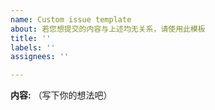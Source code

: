 ```yaml
---
name: Custom issue template
about: 若您想提交的内容与上述均无关系，请使用此模板
title: ''
labels: ''
assignees: ''

---
```


**内容:**
（写下你的想法吧）
